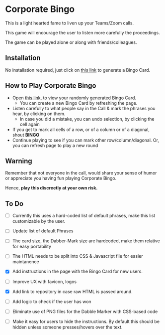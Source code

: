 # Corporate Bingo
This is a light hearted fame to liven up your Teams/Zoom calls.

This game will encourage the user to listen more carefully the proceedings.

The game can be played alone or along with friends/colleagues.

## Installation
No installation required, just click on [this link](https://arun-ks.github.io/CorporateBingo/) to generate a Bingo Card.

## How to Play Corporate Bingo
+ Open [this link](https://arun-ks.github.io/CorporateBingo/), to view your randomly generated Bingo Card. 
    + You can create a new Bingo Card by refreshing the page.
+ Listen carefully to what people say in the Call & mark the phrases you hear, by clicking on them. 
    + In case you did a mistake, you can undo selection, by clicking the cell again
+ If you get to mark all cells of a row, or of a column or of a diagonal, shout **BINGO**
+ Continue playing to see if you can mark other row/column/diagonal. Or, you can refresh page to play a new round

## Warning
Remember that not everyone in the call, would share your sense of humor or appreciate you having fun playing Corporate Bingo. 

Hence, __play this discreetly at your own risk.__ 

## To Do
- [ ] Currently this uses a hard-coded list of default phrases, make this list customizable by the user.
- [ ] Update list of default Phrases
- [ ] The card size, the Dabber-Mark size are hardcoded, make them relative for easy portability
- [ ] The HTML needs to be split into CSS & Javascript file for easier maintanence
- [X] Add instructions in the page with the Bingo Card for new users.
- [ ] Improve UX with favicon, logos
- [X] Add link to repository in case raw HTML is passed around.
- [ ] Add logic to check if the user has won 
- [ ] Eliminate use of PNG files for the Dabble Marker with CSS-based code
- [ ] Make it easy for users to hide the instructions. By default this should be hidden unless someone presses/hovers over the text.


